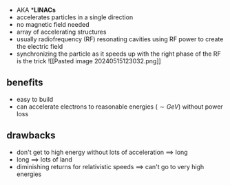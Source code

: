 - AKA ***LINACs**
- accelerates particles in a single direction
- no magnetic field needed
- array of accelerating structures
- usually radiofrequency (RF) resonating cavities using RF power to create the electric field
- synchronizing the particle as it speeds up with the right phase of the RF is the trick
![[Pasted image 20240515123032.png]]
## benefits
- easy to build
- can accelerate electrons to reasonable energies ($\sim GeV$) without power loss
## drawbacks
- don't get to high energy without lots of acceleration $\implies$ long
- long $\implies$ lots of land
- diminishing returns for relativistic speeds $\implies$ can't go to very high energies
